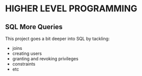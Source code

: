 # HIGHER LEVEL PROGRAMMING

## SQL More Queries

This project goes a bit deeper into SQL by tackling:
- joins
- creating users
- granting and revoking privileges
- constraints
- etc
